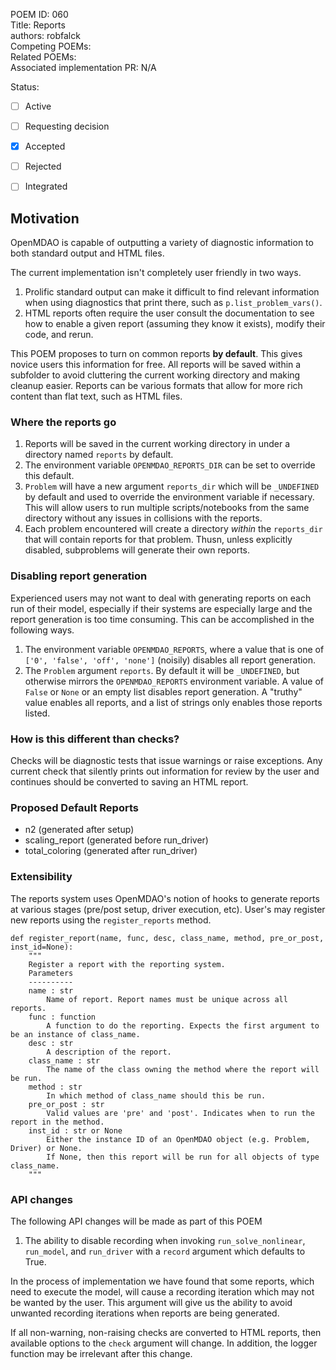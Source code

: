 POEM ID: 060  
Title: Reports  
authors: robfalck  
Competing POEMs:  
Related POEMs:  
Associated implementation PR: N/A

Status:

- [ ] Active
- [ ] Requesting decision
- [x] Accepted
- [ ] Rejected
- [ ] Integrated


## Motivation

OpenMDAO is capable of outputting a variety of diagnostic information to both standard output and HTML files.

The current implementation isn't completely user friendly in two ways.

1. Prolific standard output can make it difficult to find relevant information when using diagnostics that print there, such as `p.list_problem_vars()`.
2. HTML reports often require the user consult the documentation to see how to enable a given report (assuming they know it exists), modify their code, and rerun.

This POEM proposes to turn on common reports **by default**.
This gives novice users this information for free.
All reports will be saved within a subfolder to avoid cluttering the current working directory and making cleanup easier.
Reports can be various formats that allow for more rich content than flat text, such as HTML files.

### Where the reports go

1. Reports will be saved in the current working directory in under a directory named `reports` by default.
2. The environment variable `OPENMDAO_REPORTS_DIR` can be set to override this default.
3. `Problem` will have a new argument `reports_dir` which will be `_UNDEFINED` by default and used to override the environment variable if necessary.  This will allow users to run multiple scripts/notebooks from the same directory without any issues in collisions with the reports.
4. Each problem encountered will create a directory _within_ the `reports_dir` that will contain reports for that problem.  Thusn, unless explicitly disabled, subproblems will generate their own reports.

### Disabling report generation

Experienced users may not want to deal with generating reports on each run of their model, especially if their systems are especially large and the report generation is too time consuming.  This can be accomplished in the following ways.

1. The environment variable `OPENMDAO_REPORTS`, where a value that is one of `['0', 'false', 'off', 'none']` (noisily) disables all report generation.
2. The `Problem` argument `reports`.  By default it will be `_UNDEFINED`, but otherwise mirrors the `OPENMDAO_REPORTS` environment variable.  A value of `False` or `None` or an empty list disables report generation.  A "truthy" value enables all reports, and a list of strings only enables those reports listed.

### How is this different than checks?

Checks will be diagnostic tests that issue warnings or raise exceptions.
Any current check that silently prints out information for review by the user and continues should be converted to saving an HTML report.

### Proposed Default Reports

- n2 (generated after setup)
- scaling_report (generated before run_driver)
- total_coloring (generated after run_driver)

### Extensibility

The reports system uses OpenMDAO's notion of hooks to generate reports at various stages (pre/post setup, driver execution, etc).
User's may register new reports using the `register_reports` method.

```
def register_report(name, func, desc, class_name, method, pre_or_post, inst_id=None):
    """
    Register a report with the reporting system.
    Parameters
    ----------
    name : str
        Name of report. Report names must be unique across all reports.
    func : function
        A function to do the reporting. Expects the first argument to be an instance of class_name.
    desc : str
        A description of the report.
    class_name : str
        The name of the class owning the method where the report will be run.
    method : str
        In which method of class_name should this be run.
    pre_or_post : str
        Valid values are 'pre' and 'post'. Indicates when to run the report in the method.
    inst_id : str or None
        Either the instance ID of an OpenMDAO object (e.g. Problem, Driver) or None.
        If None, then this report will be run for all objects of type class_name.
    """
```

### API changes

The following API changes will be made as part of this POEM

1. The ability to disable recording when invoking `run_solve_nonlinear`, `run_model`, and `run_driver` with a `record` argument which defaults to True.

In the process of implementation we have found that some reports, which need to execute the model, will cause a recording iteration which may not be wanted by the user.  This argument will give us the ability to avoid unwanted recording iterations when reports are being generated.

If all non-warning, non-raising checks are converted to HTML reports, then available options to the `check` argument will change.
In addition, the logger function may be irrelevant after this change.
